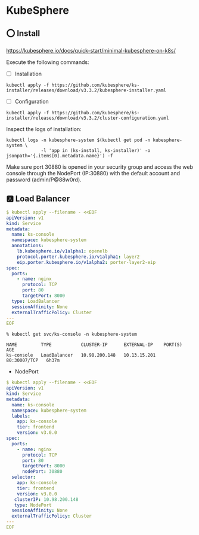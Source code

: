 # KubeSphere


## :o: Install

https://kubesphere.io/docs/quick-start/minimal-kubesphere-on-k8s/


Execute the following commands:

- [ ] Installation

```
kubectl apply -f https://github.com/kubesphere/ks-installer/releases/download/v3.3.2/kubesphere-installer.yaml
```

- [ ] Configuration
   
```
kubectl apply -f https://github.com/kubesphere/ks-installer/releases/download/v3.3.2/cluster-configuration.yaml
```

Inspect the logs of installation:

```
kubectl logs -n kubesphere-system $(kubectl get pod -n kubesphere-system \
             -l 'app in (ks-install, ks-installer)' -o jsonpath='{.items[0].metadata.name}') -f
```

Make sure port 30880 is opened in your security group and access the web console through the NodePort (IP:30880) with the default account and password (admin/P@88w0rd).

## :a: Load Balancer

```yaml
$ kubectl apply --filename - <<EOF
apiVersion: v1
kind: Service
metadata:
  name: ks-console
  namespace: kubesphere-system
  annotations:
    lb.kubesphere.io/v1alpha1: openelb
    protocol.porter.kubesphere.io/v1alpha1: layer2
    eip.porter.kubesphere.io/v1alpha2: porter-layer2-eip
spec:
  ports:
    - name: nginx
      protocol: TCP
      port: 80
      targetPort: 8000
  type: LoadBalancer
  sessionAffinity: None
  externalTrafficPolicy: Cluster
---
EOF
```

```
% kubectl get svc/ks-console -n kubesphere-system

NAME         TYPE           CLUSTER-IP      EXTERNAL-IP    PORT(S)        AGE
ks-console   LoadBalancer   10.98.200.148   10.13.15.201   80:30007/TCP   6h37m
```

* NodePort

```yaml
$ kubectl apply --filename - <<EOF
apiVersion: v1
kind: Service
metadata:
  name: ks-console
  namespace: kubesphere-system
  labels:
    app: ks-console
    tier: frontend
    version: v3.0.0
spec:
  ports:
    - name: nginx
      protocol: TCP
      port: 80
      targetPort: 8000
      nodePort: 30880
  selector:
    app: ks-console
    tier: frontend
    version: v3.0.0
   clusterIP: 10.98.200.148
   type: NodePort
  sessionAffinity: None
  externalTrafficPolicy: Cluster
---
EOF
```

